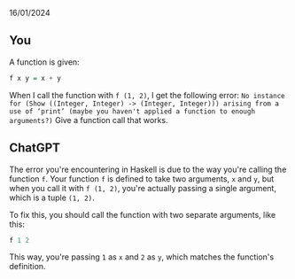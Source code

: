 16/01/2024
## You

A function is given:
```haskell
f x y = x + y
```
When I call the function with `f (1, 2)`, I get the following error: `No instance for (Show ((Integer, Integer) -> (Integer, Integer))) arising from a use of ‘print’ (maybe you haven't applied a function to enough arguments?)`
Give a function call that works.


## ChatGPT

The error you're encountering in Haskell is due to the way you're calling the function `f`. Your function `f` is defined to take two arguments, `x` and `y`, but when you call it with `f (1, 2)`, you're actually passing a single argument, which is a tuple `(1, 2)`.

To fix this, you should call the function with two separate arguments, like this:

```haskell
f 1 2
```

This way, you're passing `1` as `x` and `2` as `y`, which matches the function's definition.